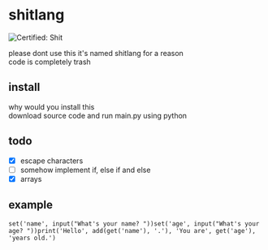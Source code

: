 # shitlang

![Certified: Shit](https://img.shields.io/badge/Certified-Shit-success)

please dont use this it's named shitlang for a reason  
code is completely trash

## install
why would you install this  
download source code and run main.py using python

## todo
- [x] escape characters
- [ ] somehow implement if, else if and else
- [x] arrays

## example
```
set('name', input("What's your name? "))set('age', input("What's your age? "))print('Hello', add(get('name'), '.'), 'You are', get('age'), 'years old.')
```
